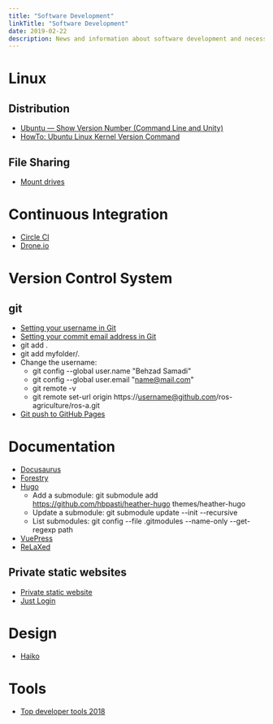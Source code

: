 ```yaml
---
title: "Software Development"
linkTitle: "Software Development"
date: 2019-02-22
description: News and information about software development and necessary tools
---
```

# Linux
## Distribution

* [Ubuntu — Show Version Number (Command Line and Unity)](https://www.hostingadvice.com/how-to/ubuntu-show-version/)
* [HowTo: Ubuntu Linux Kernel Version Command](https://www.cyberciti.biz/faq/find-ubuntu-linux-kernel-version-command/)

## File Sharing

- [Mount drives](https://askubuntu.com/questions/285539/detect-and-mount-devices)

# Continuous Integration

* [Circle CI](http://circleci.com)
* [Drone.io](https://drone.io/)

# Version Control System

## git

- [Setting your username in Git](https://help.github.com/articles/setting-your-username-in-git/)
- [Setting your commit email address in Git](https://help.github.com/articles/setting-your-commit-email-address-in-git/)
- git add .
- git add myfolder/.
- Change the username:
    - git config --global user.name "Behzad Samadi"
    - git config --global user.email "name@mail.com"
    - git remote -v
    - git remote set-url origin https://username@github.com/ros-agriculture/ros-a.git
- [Git push to GitHub Pages](https://devhints.io/travis-gh-pages)

# Documentation

- [Docusaurus](https://docusaurus.io/en/)
- [Forestry](https://forestry.io/)
- [Hugo](https://gohugo.io/)
    - Add a submodule: git submodule add https://github.com/hbpasti/heather-hugo themes/heather-hugo
    - Update a submodule: git submodule update --init --recursive
    - List submodules: git config --file .gitmodules --name-only --get-regexp path
- [VuePress](https://vuepress.vuejs.org/)
- [ReLaXed](https://github.com/RelaxedJS/ReLaXed)

## Private static websites

- [Private static website](https://github.com/TehShrike/private-static-website)
- [Just Login](http://justlogin.xyz/)

# Design

- [Haiko](https://www.haiku.ai/)

# Tools

- [Top developer tools 2018](https://stackshare.io/posts/top-developer-tools-2018)


